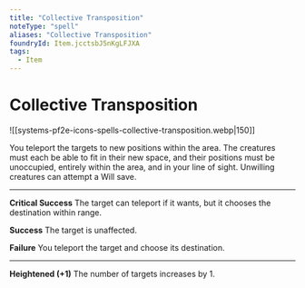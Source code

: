 ```yaml
---
title: "Collective Transposition"
noteType: "spell"
aliases: "Collective Transposition"
foundryId: Item.jcctsbJ5nKgLFJXA
tags:
  - Item
---
```


# Collective Transposition
![[systems-pf2e-icons-spells-collective-transposition.webp|150]]

You teleport the targets to new positions within the area. The creatures must each be able to fit in their new space, and their positions must be unoccupied, entirely within the area, and in your line of sight. Unwilling creatures can attempt a Will save.

* * *

**Critical Success** The target can teleport if it wants, but it chooses the destination within range.

**Success** The target is unaffected.

**Failure** You teleport the target and choose its destination.

* * *

**Heightened (+1)** The number of targets increases by 1.
